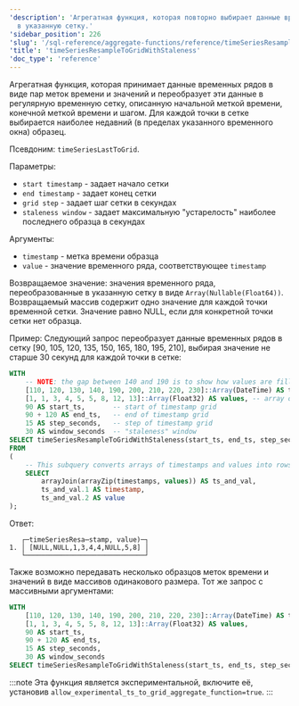 ```yaml
---
'description': 'Агрегатная функция, которая повторно выбирает данные временных рядов
  в указанную сетку.'
'sidebar_position': 226
'slug': '/sql-reference/aggregate-functions/reference/timeSeriesResampleToGridWithStaleness'
'title': 'timeSeriesResampleToGridWithStaleness'
'doc_type': 'reference'
---
```

Агрегатная функция, которая принимает данные временных рядов в виде пар меток времени и значений и переобразует эти данные в регулярную временную сетку, описанную начальной меткой времени, конечной меткой времени и шагом. Для каждой точки в сетке выбирается наиболее недавний (в пределах указанного временного окна) образец.

Псевдоним: `timeSeriesLastToGrid`.

Параметры:
- `start timestamp` - задает начало сетки
- `end timestamp` - задает конец сетки
- `grid step` - задает шаг сетки в секундах
- `staleness window` - задает максимальную "устарелость" наиболее последнего образца в секундах

Аргументы:
- `timestamp` - метка времени образца
- `value` - значение временного ряда, соответствующее `timestamp`

Возвращаемое значение:
значения временного ряда, переобразованные в указанную сетку в виде `Array(Nullable(Float64))`. Возвращаемый массив содержит одно значение для каждой точки временной сетки. Значение равно NULL, если для конкретной точки сетки нет образца.

Пример:
Следующий запрос переобразует данные временных рядов в сетку [90, 105, 120, 135, 150, 165, 180, 195, 210], выбирая значение не старше 30 секунд для каждой точки в сетке:

```sql
WITH
    -- NOTE: the gap between 140 and 190 is to show how values are filled for ts = 150, 165, 180 according to staleness window paramater
    [110, 120, 130, 140, 190, 200, 210, 220, 230]::Array(DateTime) AS timestamps,
    [1, 1, 3, 4, 5, 5, 8, 12, 13]::Array(Float32) AS values, -- array of values corresponding to timestamps above
    90 AS start_ts,       -- start of timestamp grid
    90 + 120 AS end_ts,   -- end of timestamp grid
    15 AS step_seconds,   -- step of timestamp grid
    30 AS window_seconds  -- "staleness" window
SELECT timeSeriesResampleToGridWithStaleness(start_ts, end_ts, step_seconds, window_seconds)(timestamp, value)
FROM
(
    -- This subquery converts arrays of timestamps and values into rows of `timestamp`, `value`
    SELECT
        arrayJoin(arrayZip(timestamps, values)) AS ts_and_val,
        ts_and_val.1 AS timestamp,
        ts_and_val.2 AS value
);
```

Ответ:

```response
   ┌─timeSeriesResa⋯stamp, value)─┐
1. │ [NULL,NULL,1,3,4,4,NULL,5,8] │
   └──────────────────────────────┘
```

Также возможно передавать несколько образцов меток времени и значений в виде массивов одинакового размера. Тот же запрос с массивными аргументами:

```sql
WITH
    [110, 120, 130, 140, 190, 200, 210, 220, 230]::Array(DateTime) AS timestamps,
    [1, 1, 3, 4, 5, 5, 8, 12, 13]::Array(Float32) AS values,
    90 AS start_ts,
    90 + 120 AS end_ts,
    15 AS step_seconds,
    30 AS window_seconds
SELECT timeSeriesResampleToGridWithStaleness(start_ts, end_ts, step_seconds, window_seconds)(timestamps, values);
```

:::note
Эта функция является экспериментальной, включите её, установив `allow_experimental_ts_to_grid_aggregate_function=true`.
:::